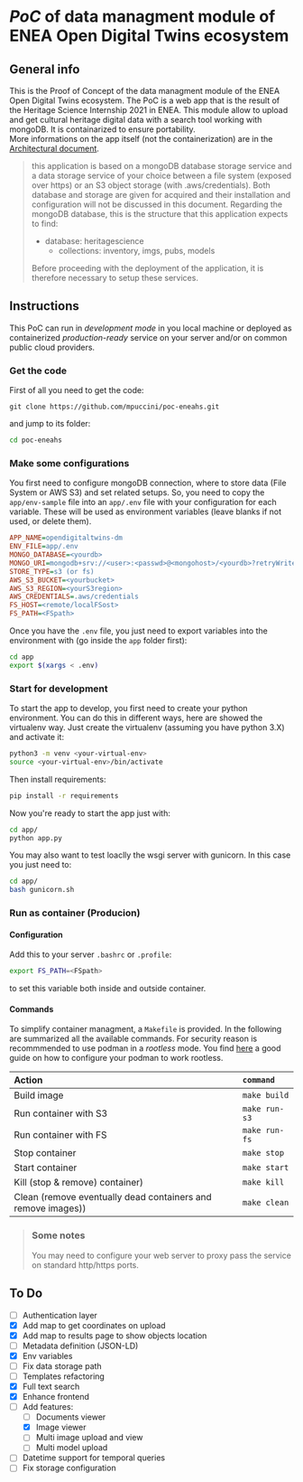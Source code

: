 # *PoC* of data managment module of ENEA Open Digital Twins ecosystem

## General info
This is the Proof of Concept of the data managment module of the ENEA Open Digital Twins ecosystem. The PoC is a web app that is the result of the Heritage Science Internship 2021 in ENEA. This module allow to upload and get cultural heritage digital data with a search tool working with mongoDB. It is containarized to ensure portability.  
More informations on the app itself (not the containerization) are in the [Architectural document](docs/arch-doc.md).  

> this application is based on a mongoDB database storage service and a data storage service of your choice between a file system (exposed over https) or an S3 object storage (with .aws/credentials). Both database and storage are given for acquired and their installation and configuration will not be discussed in this document. Regarding the mongoDB database, this is the structure that this application expects to find:  
>  - database: heritagescience
>    - collections: inventory, imgs, pubs, models  
>
> Before proceeding with the deployment of the application, it is therefore necessary to setup these services.

## Instructions
This PoC can run in *development mode* in you local machine or deployed as containerized *production-ready* service on your server and/or on common public cloud providers.

### Get the code
First of all you need to get the code:
```
git clone https://github.com/mpuccini/poc-eneahs.git
```
and jump to its folder:
```bash
cd poc-eneahs
```

### Make some configurations
You first need to configure mongoDB connection, where to store data (File System or AWS S3) and set related setups. So, you need to copy the `app/env-sample` file into an `app/.env` file with your configuration for each variable. These will be used as environment variables (leave blanks if not used, or delete them).
```ini
APP_NAME=opendigitaltwins-dm
ENV_FILE=app/.env
MONGO_DATABASE=<yourdb>
MONGO_URI=mongodb+srv://<user>:<passwd>@<mongohost>/<yourdb>?retryWrites=true&w=majority
STORE_TYPE=s3 (or fs)
AWS_S3_BUCKET=<yourbucket>
AWS_S3_REGION=<yourS3region>
AWS_CREDENTIALS=.aws/credentials
FS_HOST=<remote/localFSost>
FS_PATH=<FSpath>
```

Once you have the `.env` file, you just need to export variables into the environment with (go inside the `app` folder first):
```bash
cd app
export $(xargs < .env)
```

### Start for development
To start the app to develop, you first need to create your python environment. You can do this in different ways, here are showed the virtualenv way. Just create the virtualenv (assuming you have python 3.X) and activate it:
```bash
python3 -m venv <your-virtual-env>
source <your-virtual-env>/bin/activate
```
Then install requirements:
```bash
pip install -r requirements
```
Now you're ready to start the app just with:
```bash
cd app/
python app.py
```
You may also want to test loaclly the wsgi server with gunicorn. In this case you just need to:
```bash
cd app/
bash gunicorn.sh
```

### Run as container (Producion)
#### Configuration
Add this to your server `.bashrc` or `.profile`:
```bash
export FS_PATH=<FSpath>
```
to set this variable both inside and outside container. 

#### Commands
To simplify container managment, a `Makefile` is provided. In the following are summarized all the available commands. For security reason is recommmended to use podman in a *rootless* mode. You find [here](https://github.com/containers/podman/blob/main/docs/tutorials/rootless_tutorial.md) a good guide on how to configure your podman to work rootless. 


| Action | `command` |
|:---|:---|
| Build image | `make build` |
| Run container with S3 | `make run-s3` |
| Run container with FS | `make run-fs` |
| Stop container | `make stop` |
| Start container | `make start` |
| Kill (stop & remove) container) | `make kill` |
| Clean (remove eventually dead containers and remove images)) | `make clean` |

> ### Some notes
> You may need to configure your web server to proxy pass the service on standard http/https ports.   


## To Do
 - [ ] Authentication layer
 - [X] Add map to get coordinates on upload
 - [X] Add map to results page to show objects location
 - [ ] Metadata definition (JSON-LD)
 - [X] Env variables
 - [ ] Fix data storage path
 - [ ] Templates refactoring
 - [X] Full text search
 - [X] Enhance frontend
 - [ ] Add features:
   - [ ] Documents viewer
   - [X] Image viewer
   - [ ] Multi image upload and view
   - [ ] Multi model upload
 - [ ] Datetime support for temporal queries 
 - [ ] Fix storage configuration
